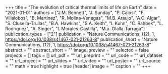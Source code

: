 +++
title = "The evolution of critical thermal limits of life on Earth"
date = "2021-01-01"
authors = ["J.M. Bennett", "J. Sunday", "P. Calosi", "F. Villalobos", "B. Martinez", "R. Molina-Venegas", "M.B. Araujo", "A.C. Algar", "S. Clusella-Trullas", "B.A. Hawkins", "S.A. Keith", "I. Kuhn", "C. Rahbek", "L. Rodriguez", "A. Singer", "I. Morales-Castilla", "M.a. Olalla-Tarraga"]
publication_types = ["2"]
publication = "Nature Communications, (12), 1, https://doi.org/10.1038/s41467-021-21263-8"
publication_short = "Nature Communications, (12), 1, https://doi.org/10.1038/s41467-021-21263-8"
abstract = ""
abstract_short = ""
image_preview = ""
selected = false
projects = []
tags = []
url_pdf = ""
url_preprint = ""
url_code = ""
url_dataset = ""
url_project = ""
url_slides = ""
url_video = ""
url_poster = ""
url_source = ""
math = true
highlight = true
[header]
image = ""
caption = ""
+++
